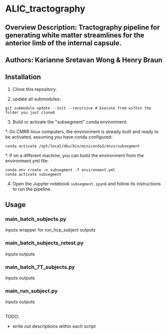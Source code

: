 # ALIC_tractography
## Overview Description: Tractography pipeline for generating white matter streamlines for the anterior limb of the internal capsule.
## Authors: Karianne Sretavan Wong & Henry Braun

## Installation

1. Clone this repository.

2. update all submodules:
 ```
 git submodule update --init --recursive # Execute from within the folder you just cloned
 ```
3. Build or activate the "subsegment" conda environment:

  *. On CMRR linux computers, the environment is already built and ready to be activated, assuming you have conda configured:
 ```
 conda activate /opt/local/dbs/bin/miniconda3/envs/subsegment
 ```
  *. If on a different machine, you can build the environment from the environment.yml file:
 ```
 conda env create -n subsegment -f environment.yml
 conda activate subsegment
 ```
 
  4. Open the Jupyter notebook `subsegment.ipynb` and follow its instructions to run the pipeline.

## Usage
### main_batch_subjects.py
inputs
wrapper for run_hcp_subject
outputs

### main_batch_subjects_retest.py
inputs
outputs

### main_batch_7T_subjects.py
inputs
outputs

### main_run_subject.py
inputs
outputs

##  

TODO: 
- write out descriptions within each script 
